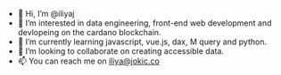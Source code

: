 - 👋 Hi, I’m @iliyaj
- 👀 I’m interested in data engineering, front-end web development and devlopeing on the cardano blockchain.
- 🌱 I’m currently learning javascript, vue.js, dax, M query and python.
- 💞️ I’m looking to collaborate on creating accessible data.
- 📫 You can reach me on iliya@jokic.co

<!---
iliyaj/iliyaj is a ✨ special ✨ repository because its `README.md` (this file) appears on your GitHub profile.
You can click the Preview link to take a look at your changes.
--->

